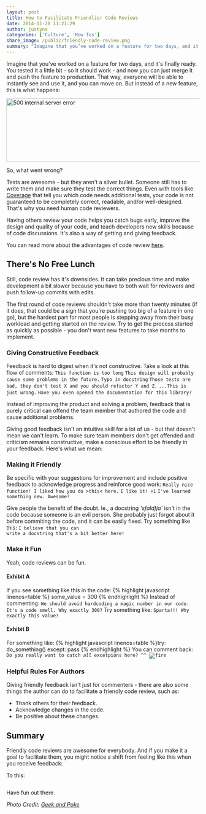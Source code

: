 ```yaml
---
layout: post
title: How to Facilitate Friendlier Code Reviews
date: 2014-11-20 11:21:29
author: justyna
categories: ['Culture', 'How Tos']
share_image: /public/friendly-code-review.png
summary: "Imagine that you’ve worked on a feature for two days, and it’s finally ready. You tested it a little bit – so it should work – and now you can just merge it and push the feature to production. That way, everyone will be able to instantly see and use it, and you can move on. But instead of a new feature, this is what happens"
---
```


Imagine that you've worked on a feature for two days, and it's finally ready. You tested it a little bit - so it should work - and now you can just merge it and push the feature to production. That way, everyone will be able to instantly see and use it, and you can move on. But instead of a new feature, this is what happens:<!--more-->

<img class="aligncenter size-full wp-image-10502" src="http://www.syncano.com/public/uploads/2014/11/Screen-Shot-2014-11-20-at-11.01.07-AM.png" alt="500 internal server error" width="1016" height="164" />

So, what went wrong?

Tests are awesome - but they aren't a silver bullet. Someone still has to write them and make sure they test the correct things. Even with tools like <a href="http://nedbatchelder.com/code/coverage/">Coverage</a> that tell you which code needs additional tests, your code is not guaranteed to be completely correct, readable, and/or well-designed. That's why you need human code reviewers.

Having others review your code helps you catch bugs early, improve the design and quality of your code, and teach developers new skills because of code discussions. It's also a way of getting and giving feedback.

You can read more about the advantages of code review <a href="https://netguru.co/blog/a-quick-guide-to-peer-code-review">here</a>.
<h2>There's No Free Lunch</h2>
Still, code review has it's downsides. It can take precious time and make development a bit slower because you have to both wait for reviewers and push follow-up commits with edits.

The first round of code reviews shouldn't take more than twenty minutes (if it does, that could be a sign that you're pushing too big of a feature in one go), but the hardest part for most people is stepping away from their busy workload and getting started on the review. Try to get the process started as quickly as possible - you don't want new features to take months to implement.
<h3>Giving Constructive Feedback</h3>
Feedback is hard to digest when it's not constructive. Take a look at this flow of comments:
<code>This function is too long</code>
<code>This design will probably cause some problems in the future.</code>
<code>Typo in docstring</code>
<code>Those tests are bad, they don't test X and you should refactor Y and Z.</code>
<code>...This is just wrong.</code>
<code>Have you even opened the documentation for this library?</code>
&nbsp;

Instead of improving the product and solving a problem, feedback that is purely critical can offend the team member that authored the code and cause additional problems.

Giving good feedback isn't an intuitive skill for a lot of us - but that doesn't mean we can't learn. To make sure team members don't get offended and criticism remains constructive, make a conscious effort to be friendly in your feedback. Here's what we mean:
<h3>Making it Friendly</h3>
Be specific with your suggestions for improvement and include positive feedback to acknowledge progress and reinforce good work:
<code>Really nice function! I liked how you do >this< here.</code>
<code>I like it! +1</code>
<code>I've learned something new. Awesome!</code>

Give people the benefit of the doubt. Ie., a docstring <em>'sfaldfja'</em> isn't in the code because someone is an evil person. She probably just forgot about it before commiting the code, and it can be easily fixed. Try something like this:
<code>I believe that you can write a docstring that's a bit better here!</code>
<h3>Make it Fun</h3>
Yeah, code reviews can be fun.
<h4>Exhibit A</h4>
If you see something like this in the code:
{% highlight javascript linenos=table %}
some_value = 300
{% endhighlight %}
Instead of commenting:
<code>We should avoid hardcoding a magic number in our code. It's a code smell. Why exactly 300?</code>
Try something like:
<code>Sparta!!! Why exactly this value?</code>

<h4>Exhibit B</h4>
For something like:
{% highlight javascript linenos=table %}try:
    do_something()
except:
    pass
{% endhighlight %}
You can comment back:
<code>Do you really want to catch <em>all</em> excetpions here? ^^ <img src="http://media0.giphy.com/media/vIUaUFHRFT4XK/giphy.gif" alt="fire" /></code>
<h3>Helpful Rules For Authors</h3>
Giving friendly feedback isn't just for commenters - there are also some things the author can do to facilitate a friendly code review, such as:
<ul>
	<li>Thank others for their feedback.</li>
	<li>Acknowledge changes in the code.</li>
	<li>Be positive about these changes.</li>
</ul>
<h2>Summary</h2>
Friendly code reviews are awesome for everybody. And if you make it a goal to facilitate them, you might notice a shift from feeling like this when you receive feedback:

<img src="http://media.giphy.com/media/7GmtMozsKMSiI/giphy.gif" alt="" />

To this:

<img src="http://media.giphy.com/media/DGe8pQDAb85y0/giphy.gif" alt="" />

Have fun out there.

<em>Photo Credit: <a href="http://geekandpoke.typepad.com/">Geek and Poke</a>